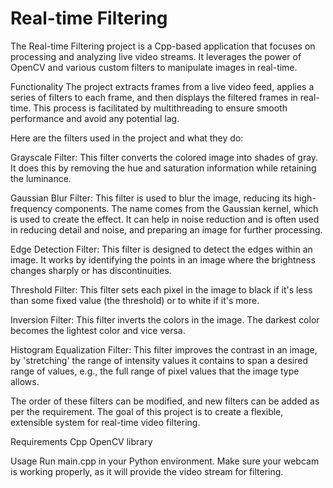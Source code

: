 # Real-time Filtering
The Real-time Filtering project is a Cpp-based application that focuses on processing and analyzing live video streams. It leverages the power of OpenCV and various custom filters to manipulate images in real-time.

Functionality
The project extracts frames from a live video feed, applies a series of filters to each frame, and then displays the filtered frames in real-time. This process is facilitated by multithreading to ensure smooth performance and avoid any potential lag.

Here are the filters used in the project and what they do:

Grayscale Filter: This filter converts the colored image into shades of gray. It does this by removing the hue and saturation information while retaining the luminance.

Gaussian Blur Filter: This filter is used to blur the image, reducing its high-frequency components. The name comes from the Gaussian kernel, which is used to create the effect. It can help in noise reduction and is often used in reducing detail and noise, and preparing an image for further processing.

Edge Detection Filter: This filter is designed to detect the edges within an image. It works by identifying the points in an image where the brightness changes sharply or has discontinuities.

Threshold Filter: This filter sets each pixel in the image to black if it's less than some fixed value (the threshold) or to white if it's more.

Inversion Filter: This filter inverts the colors in the image. The darkest color becomes the lightest color and vice versa.

Histogram Equalization Filter: This filter improves the contrast in an image, by 'stretching' the range of intensity values it contains to span a desired range of values, e.g., the full range of pixel values that the image type allows.

The order of these filters can be modified, and new filters can be added as per the requirement. The goal of this project is to create a flexible, extensible system for real-time video filtering.

Requirements
Cpp
OpenCV library

Usage
Run main.cpp in your Python environment. Make sure your webcam is working properly, as it will provide the video stream for filtering.


 
